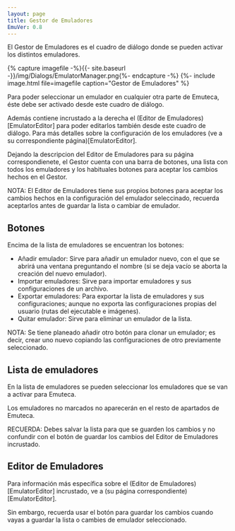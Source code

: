 ```yaml
---
layout: page
title: Gestor de Emuladores
EmuVer: 0.8
---
```


El Gestor de Emuladores es el cuadro de diálogo donde se pueden activar los distintos emuladores.

{% capture imagefile -%}{{- site.baseurl -}}/img/Dialogs/EmulatorManager.png{%- endcapture -%}
{%- include image.html file=imagefile caption="Gestor de Emuladores" %}

Para poder seleccionar un emulador en cualquier otra parte de Emuteca, éste debe ser activado desde este cuadro de diálogo.

Además contiene incrustado a la derecha el (Editor de Emuladores)[EmulatorEditor] para poder editarlos también desde este cuadro de diálogo. Para más detalles sobre la configuración de los emuladores (ve a su correspondiente página)[EmulatorEditor].

Dejando la descripcion del Editor de Emuladores para su página correspondienete, el Gestor cuenta con una barra de botones, una lista con todos los emuladores y los habituales botones para aceptar los cambios hechos en el Gestor.

NOTA: El Editor de Emuladores tiene sus propios botones para aceptar los cambios hechos en la configuración del emulador seleccinado, recuerda aceptarlos antes de guardar la lista o cambiar de emulador.

## Botones ##

Encima de la lista de emuladores se encuentran los botones:

* Añadir emulador: Sirve para añadir un emulador nuevo, con el que se abrirá una ventana preguntando el nombre (si se deja vacío se aborta la creación del nuevo emulador).
* Importar emuladores: Sirve para importar emuladores y sus configuraciones de un archivo.
* Exportar emuladores: Para exportar la lista de emuladores y sus configuraciones; aunque no exporta las configuraciones propias del usuario (rutas del ejecutable e imágenes).
* Quitar emulador: Sirve para eliminar un emulador de la lista.

NOTA: Se tiene planeado añadir otro botón para clonar un emulador; es decir, crear uno nuevo copiando las configuraciones de otro previamente seleccionado.

## Lista de emuladores ##

En la lista de emuladores se pueden seleccionar los emuladores que se van a activar para Emuteca.

Los emuladores no marcados no aparecerán en el resto de apartados de Emuteca.

RECUERDA: Debes salvar la lista para que se guarden los cambios y no confundir con el botón de guardar los cambios del Editor de Emuladores incrustado.

## Editor de Emuladores ##

Para información más específica sobre el (Editor de Emuladores)[EmulatorEditor] incrustado, ve a (su página correspondiente)[EmulatorEditor].

Sin embargo, recuerda usar el botón para guardar los cambios cuando vayas a guardar la lista o cambies de emulador seleccionado.
